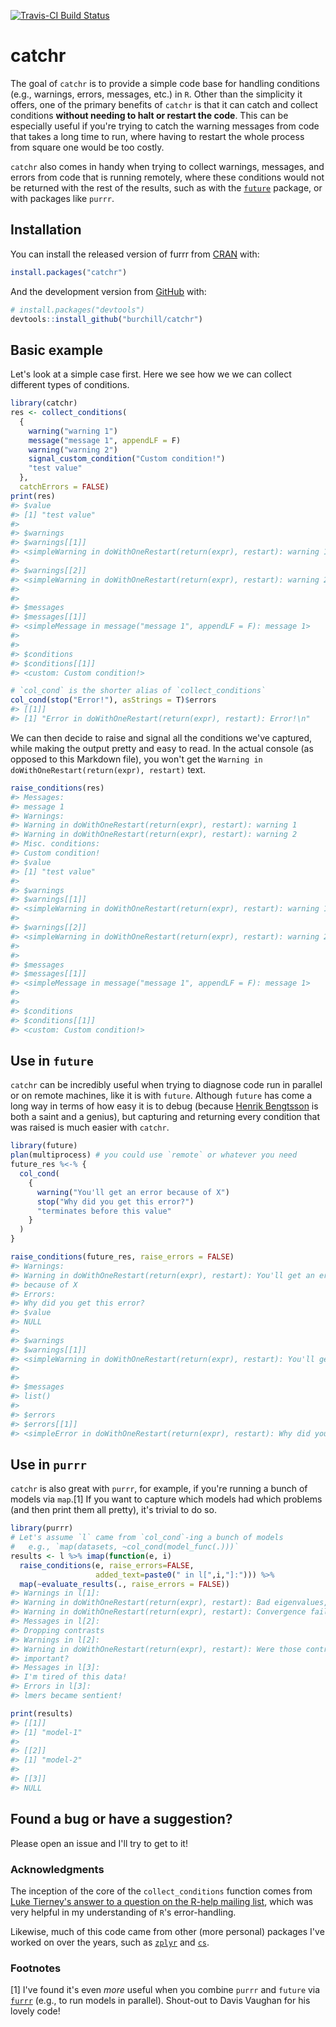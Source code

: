 
<!-- README.md is generated from README.Rmd. Please edit that file -->
[![Travis-CI Build Status](https://travis-ci.com/burchill/catchr.svg?branch=master)](https://travis-ci.com/burchill/catchr)

catchr
======

The goal of `catchr` is to provide a simple code base for handling conditions (e.g., warnings, errors, messages, etc.) in `R`. Other than the simplicity it offers, one of the primary benefits of `catchr` is that it can catch and collect conditions **without needing to halt or restart the code**. This can be especially useful if you're trying to catch the warning messages from code that takes a long time to run, where having to restart the whole process from square one would be too costly.

`catchr` also comes in handy when trying to collect warnings, messages, and errors from code that is running remotely, where these conditions would not be returned with the rest of the results, such as with the [`future`](https://github.com/HenrikBengtsson/future/) package, or with packages like `purrr`.

Installation
------------

You can install the released version of furrr from [CRAN](https://CRAN.R-project.org) with:

``` r
install.packages("catchr")
```

And the development version from [GitHub](https://github.com/) with:

``` r
# install.packages("devtools")
devtools::install_github("burchill/catchr")
```

Basic example
-------------

Let's look at a simple case first. Here we see how we we can collect different types of conditions.

``` r
library(catchr)
res <- collect_conditions(
  {
    warning("warning 1")
    message("message 1", appendLF = F)
    warning("warning 2")
    signal_custom_condition("Custom condition!")
    "test value"
  },
  catchErrors = FALSE)
print(res)
#> $value
#> [1] "test value"
#> 
#> $warnings
#> $warnings[[1]]
#> <simpleWarning in doWithOneRestart(return(expr), restart): warning 1>
#> 
#> $warnings[[2]]
#> <simpleWarning in doWithOneRestart(return(expr), restart): warning 2>
#> 
#> 
#> $messages
#> $messages[[1]]
#> <simpleMessage in message("message 1", appendLF = F): message 1>
#> 
#> 
#> $conditions
#> $conditions[[1]]
#> <custom: Custom condition!>

# `col_cond` is the shorter alias of `collect_conditions`
col_cond(stop("Error!"), asStrings = T)$errors
#> [[1]]
#> [1] "Error in doWithOneRestart(return(expr), restart): Error!\n"
```

We can then decide to raise and signal all the conditions we've captured, while making the output pretty and easy to read. In the actual console (as opposed to this Markdown file), you won't get the `Warning in doWithOneRestart(return(expr), restart)` text.

``` r
raise_conditions(res)
#> Messages:
#> message 1
#> Warnings:
#> Warning in doWithOneRestart(return(expr), restart): warning 1
#> Warning in doWithOneRestart(return(expr), restart): warning 2
#> Misc. conditions:
#> Custom condition!
#> $value
#> [1] "test value"
#> 
#> $warnings
#> $warnings[[1]]
#> <simpleWarning in doWithOneRestart(return(expr), restart): warning 1>
#> 
#> $warnings[[2]]
#> <simpleWarning in doWithOneRestart(return(expr), restart): warning 2>
#> 
#> 
#> $messages
#> $messages[[1]]
#> <simpleMessage in message("message 1", appendLF = F): message 1>
#> 
#> 
#> $conditions
#> $conditions[[1]]
#> <custom: Custom condition!>
```

Use in `future`
---------------

`catchr` can be incredibly useful when trying to diagnose code run in parallel or on remote machines, like it is with `future`. Although `future` has come a long way in terms of how easy it is to debug (because [Henrik Bengtsson](https://github.com/HenrikBengtsson) is both a saint and a genius), but capturing and returning every condition that was raised is much easier with `catchr`.

``` r
library(future)
plan(multiprocess) # you could use `remote` or whatever you need
future_res %<-% {
  col_cond(
    {
      warning("You'll get an error because of X")
      stop("Why did you get this error?")
      "terminates before this value"
    }
  )
}

raise_conditions(future_res, raise_errors = FALSE)
#> Warnings:
#> Warning in doWithOneRestart(return(expr), restart): You'll get an error
#> because of X
#> Errors:
#> Why did you get this error?
#> $value
#> NULL
#> 
#> $warnings
#> $warnings[[1]]
#> <simpleWarning in doWithOneRestart(return(expr), restart): You'll get an error because of X>
#> 
#> 
#> $messages
#> list()
#> 
#> $errors
#> $errors[[1]]
#> <simpleError in doWithOneRestart(return(expr), restart): Why did you get this error?>
```

Use in `purrr`
--------------

`catchr` is also great with `purrr`, for example, if you're running a bunch of models via `map`.[1] If you want to capture which models had which problems (and then print them all pretty), it's trivial to do so.

``` r
library(purrr)
# Let's assume `l` came from `col_cond`-ing a bunch of models
#   e.g., `map(datasets, ~col_cond(model_func(.)))`
results <- l %>% imap(function(e, i)
  raise_conditions(e, raise_errors=FALSE,
                   added_text=paste0(" in l[",i,"]:"))) %>%
  map(~evaluate_results(., raise_errors = FALSE))
#> Warnings in l[1]:
#> Warning in doWithOneRestart(return(expr), restart): Bad eigenvalues, bro
#> Warning in doWithOneRestart(return(expr), restart): Convergence failure!
#> Messages in l[2]:
#> Dropping contrasts
#> Warnings in l[2]:
#> Warning in doWithOneRestart(return(expr), restart): Were those contrasts
#> important?
#> Messages in l[3]:
#> I'm tired of this data!
#> Errors in l[3]:
#> lmers became sentient!

print(results)
#> [[1]]
#> [1] "model-1"
#> 
#> [[2]]
#> [1] "model-2"
#> 
#> [[3]]
#> NULL
```

Found a bug or have a suggestion?
---------------------------------

Please open an issue and I'll try to get to it!

### Acknowledgments

The inception of the core of the `collect_conditions` function comes from [Luke Tierney's answer to a question on the R-help mailing list](https://tolstoy.newcastle.edu.au/R/help/04/06/0217.html), which was very helpful in my understanding of `R`'s error-handling.

Likewise, much of this code came from other (more personal) packages I've worked on over the years, such as [`zplyr`](https://github.com/burchill/zplyr) and [`cs`](https://github.com/burchill/cs).

### Footnotes

[1] I've found it's even *more* useful when you combine `purrr` and `future` via [`furrr`](https://github.com/DavisVaughan/furrr) (e.g., to run models in parallel). Shout-out to Davis Vaughan for his lovely code!
